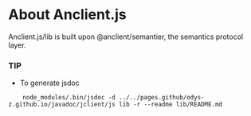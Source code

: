 # About Anclient.js

Anclient.js/lib is built upon @anclient/semantier, the semantics protocol layer.

### TIP

- To generate jsdoc
~~~
    node_modules/.bin/jsdoc -d ../../pages.github/odys-z.github.io/javadoc/jclient/js lib -r --readme lib/README.md
~~~

